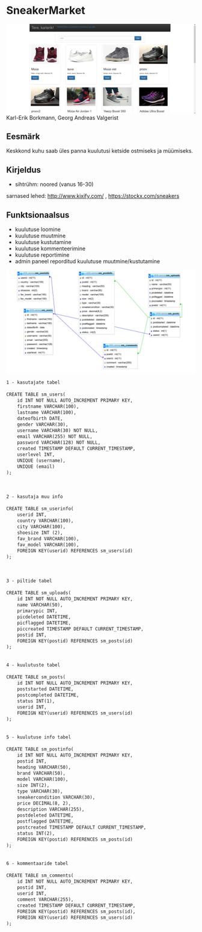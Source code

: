 
# SneakerMarket
![Preview](esileht.png)
Karl-Erik Borkmann, Georg Andreas Valgerist

## Eesmärk
Keskkond kuhu saab üles panna kuulutusi ketside ostmiseks ja müümiseks.


## Kirjeldus
* sihtrühm: noored (vanus 16-30)


sarnased lehed: http://www.kixify.com/ , https://stockx.com/sneakers
 
## Funktsionaalsus
 * kuulutuse loomine
 * kuulutuse muutmine
 * kuulutuse kustutamine
 * kuulutuse kommenteerimine
 * kuulutuse reportimine
 * admin paneel reporditud kuulutuse muutmine/kustutamine


![Preview](db.png)
```
1 - kasutajate tabel

CREATE TABLE sm_users(
	id INT NOT NULL AUTO_INCREMENT PRIMARY KEY,
	firstname VARCHAR(100),
	lastname VARCHAR(100),
	dateofbirth DATE,
	gender VARCHAR(30),
	username VARCHAR(30) NOT NULL,
	email VARCHAR(255) NOT NULL,
	password VARCHAR(128) NOT NULL,
	created TIMESTAMP DEFAULT CURRENT_TIMESTAMP,
	userlevel INT,
	UNIQUE (username),
	UNIQUE (email)
);



2 - kasutaja muu info

CREATE TABLE sm_userinfo(
	userid INT,
	country VARCHAR(100),
	city VARCHAR(100),
	shoesize INT (2),
	fav_brand VARCHAR(100),
	fav_model VARCHAR(100),
	FOREIGN KEY(userid) REFERENCES sm_users(id)
);



3 - piltide tabel

CREATE TABLE sm_uploads(
	id INT NOT NULL AUTO_INCREMENT PRIMARY KEY,
	name VARCHAR(50),
	primarypic INT,
	picdeleted DATETIME,
	picflagged DATETIME,
	piccreated TIMESTAMP DEFAULT CURRENT_TIMESTAMP,
	postid INT,
	FOREIGN KEY(postid) REFERENCES sm_posts(id)
);


4 - kuulutuste tabel

CREATE TABLE sm_posts(
	id INT NOT NULL AUTO_INCREMENT PRIMARY KEY,
	poststarted DATETIME,
	postcompleted DATETIME,
	status INT(1),
	userid INT,
	FOREIGN KEY(userid) REFERENCES sm_users(id)
);


5 - kuulutuse info tabel

CREATE TABLE sm_postinfo(
	id INT NOT NULL AUTO_INCREMENT PRIMARY KEY,
	postid INT,
	heading VARCHAR(50),
	brand VARCHAR(50),
	model VARCHAR(100),
	size INT(2),
	type VARCHAR(30),
	sneakercondition VARCHAR(30),
	price DECIMAL(8, 2),
	description VARCHAR(255),
	postdeleted DATETIME,
	postflagged DATETIME,
	postcreated TIMESTAMP DEFAULT CURRENT_TIMESTAMP,
	status INT(2),
	FOREIGN KEY(postid) REFERENCES sm_posts(id)
);


6 - kommentaaride tabel

CREATE TABLE sm_comments(
	id INT NOT NULL AUTO_INCREMENT PRIMARY KEY,
	postid INT,
	userid INT,
	comment VARCHAR(255),
	created TIMESTAMP DEFAULT CURRENT_TIMESTAMP,
	FOREIGN KEY(postid) REFERENCES sm_posts(id),
	FOREIGN KEY(userid) REFERENCES sm_users(id)
);
```
 


 
 
 
 
 
 
 
 
 
 
 
 
 
 
 
 
 